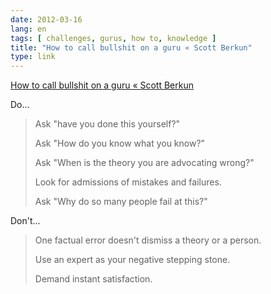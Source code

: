 ```yaml
---
date: 2012-03-16
lang: en
tags: [ challenges, gurus, how to, knowledge ]
title: "How to call bullshit on a guru « Scott Berkun"
type: link
---
```


[How to call bullshit on a guru « Scott
Berkun](http://www.scottberkun.com/blog/2009/how-to-call-bullshit-on-a-guru/)

Do...

> Ask "have you done this yourself?"
>
> Ask "How do you know what you know?"
>
> Ask "When is the theory you are advocating wrong?"
>
> Look for admissions of mistakes and failures.
>
> Ask "Why do so many people fail at this?"

Don't...

> One factual error doesn't dismiss a theory or a person.
>
> Use an expert as your negative stepping stone.
>
> Demand instant satisfaction.

